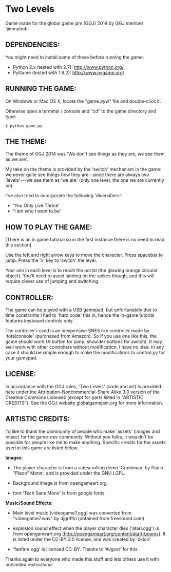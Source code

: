 Two Levels
===============

Game made for the global game jam (GGJ) 2014 by GGJ member 'jimmybob'.

DEPENDENCIES:
------------

You might need to install some of these before running the game:

  * Python 2.x (tested with 2.7):     <http://www.python.org/>  
  * PyGame (tested with 1.9.2):     <http://www.pygame.org/>

RUNNING THE GAME:
----------------

On Windows or Mac OS X, locate the "game.pyw" file and double-click it.

Othewise open a terminal / console and "cd" to the game directory and type:

    $ python game.py

THE THEME:
---------------

The theme of GGJ 2014 was 'We don't see things as they are, we see
them as we are'.

My take on the theme is provided by the 'switch' mechanism in the
game: we never quite see things how they are--since there are always
two 'levels'---we see them as 'we are' (only one level, the one we are
currently on).

I've also tried to incorporate the following 'diversifiers':
- 'You Only Live Thrice'
- 'I am who I want to be'

HOW TO PLAY THE GAME:
--------------------

[There is an in game tutorial so in the first instance there is no
need to read this section]

Use the left and right arrow keys to move the character.  Press
spacebar to jump.  Press the 'x' key to 'switch' the level.

Your aim in each level is to reach the portal (the glowing orange
circular object).  You'll need to avoid landing on the spikes though,
and this will require clever use of jumping and switching.

CONTROLLER:
----------

The game can be played with a USB gamepad, but unfortunately due to
time constraints I had to 'hard code' this in, hence the in-game
tutorial features keyboard controls only.

The controller I used is an inexpensive SNES like controller made by
'totalconsole' (purchased from Amazon).  So if you use one like this,
the game should work (A button for jump, shoulder buttons for switch).
It may well work with other controllers without modification, I have
no idea.  In any case it should be simple enough to make the
modifications to control.py for your gamepad.

LICENSE:
-------

In accordance with the GGJ rules, 'Two Levels' (code and art) is
provided here under the Attribution-Noncommercial-Share Alike 3.0
version of the Creative Commons Licensez (except for parts listed in
"ARTISTIC CREDITS").  See the GGJ website globalgamejam.org for more
information.

ARTISTIC CREDITS:
----------------

I'd like to thank the community of people who make 'assets' (images
and music) for the game-dev community.  Without you folks, it wouldn't
be possible for people like me to make anything.  Specific credits for
the assets used in this game are listed below.

**Images**: 

- The player character is from a sidescrolling demo 'Crashman' by
  Paolo "Plaoo" Monni, and is provided under the GNU LGPL.

- Background image is from opengameart.org.

- font 'Tech Sans Mono' is from google fonts.

**Music/Sound Effects**:

- Main level music (videogame7.ogg) was converted from
  "videogame7.wav" by djgriffin (obtained from freesound.com)

- explosion sound effect when the player character dies ('atari.ogg')
  is from opengameart.org
  (http://opengameart.org/content/atari-booms).  It is listed under
  the CC-BY 3.0 license, and was created by 'dklon'.

- 'fanfare.ogg' is licensed CC-BY. Thanks to 'Avgvst' for this.

Thanks again to everyone who made this stuff and lets others use it
with no/limited restrictions!

